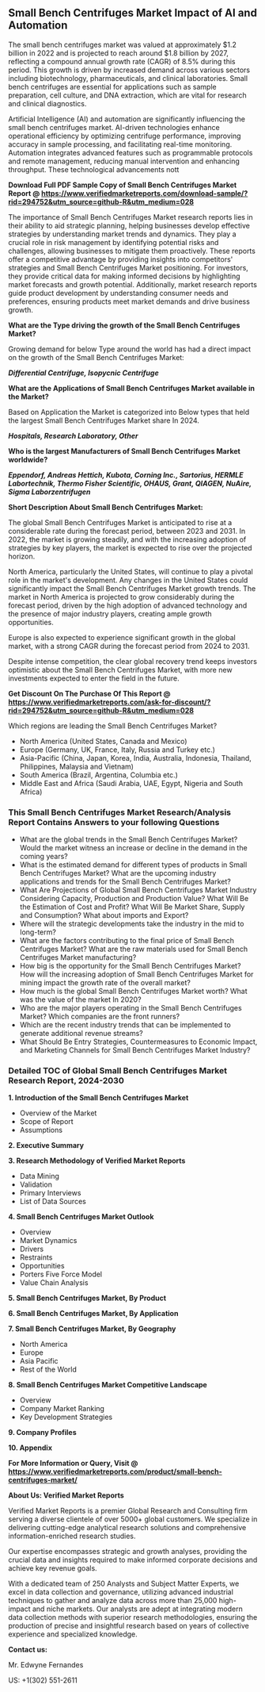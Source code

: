 <h2>Small Bench Centrifuges Market Impact of AI and Automation</h2><p>The small bench centrifuges market was valued at approximately $1.2 billion in 2022 and is projected to reach around $1.8 billion by 2027, reflecting a compound annual growth rate (CAGR) of 8.5% during this period. This growth is driven by increased demand across various sectors including biotechnology, pharmaceuticals, and clinical laboratories. Small bench centrifuges are essential for applications such as sample preparation, cell culture, and DNA extraction, which are vital for research and clinical diagnostics.</p><p>Artificial Intelligence (AI) and automation are significantly influencing the small bench centrifuges market. AI-driven technologies enhance operational efficiency by optimizing centrifuge performance, improving accuracy in sample processing, and facilitating real-time monitoring. Automation integrates advanced features such as programmable protocols and remote management, reducing manual intervention and enhancing throughput. These technological advancements nott</p><p id="" class=""><strong>Download Full PDF Sample Copy of Small Bench Centrifuges Market Report @ <a href="https://www.verifiedmarketreports.com/download-sample/?rid=294752&utm_source=github-R&utm_medium=028" target="_blank">https://www.verifiedmarketreports.com/download-sample/?rid=294752&utm_source=github-R&utm_medium=028</a></strong></p><p>The importance of&nbsp;Small Bench Centrifuges Market research reports lies in their ability to aid strategic planning, helping businesses develop effective strategies by understanding market trends and dynamics. They play a crucial role in risk management by identifying potential risks and challenges, allowing businesses to mitigate them proactively. These reports offer a competitive advantage by providing insights into competitors' strategies and Small Bench Centrifuges Market positioning. For investors, they provide critical data for making informed decisions by highlighting market forecasts and growth potential. Additionally, market research reports guide product development by understanding consumer needs and preferences, ensuring products meet market demands and drive business growth.</p><p><strong>What are the&nbsp;Type driving the growth of the Small Bench Centrifuges Market?</strong></p><p id="" class="">Growing demand for below Type around the world has had a direct impact on the growth of the Small Bench Centrifuges Market:</p><em><strong>Differential Centrifuge, Isopycnic Centrifuge</strong></em></p><strong>What are the&nbsp;Applications&nbsp;of Small Bench Centrifuges Market available in the Market?</strong></p><p id="" class="">Based on Application the Market is categorized into Below types that held the largest Small Bench Centrifuges Market share In 2024.</p><em><strong>Hospitals, Research Laboratory, Other</strong></em></p><strong>Who is the largest Manufacturers of Small Bench Centrifuges Market worldwide?</strong></p><p><em><strong>Eppendorf, Andreas Hettich, Kubota, Corning Inc., Sartorius, HERMLE Labortechnik, Thermo Fisher Scientific, OHAUS, Grant, QIAGEN, NuAire, Sigma Laborzentrifugen</strong></em></p><p id="" class=""><strong>Short Description About Small Bench Centrifuges Market:</strong></p><p>The global Small Bench Centrifuges Market is anticipated to rise at a considerable rate during the forecast period, between 2023 and 2031. In 2022, the market is growing steadily, and with the increasing adoption of strategies by key players, the market is expected to rise over the projected horizon.</p><p>North America, particularly the United States, will continue to play a pivotal role in the market's development. Any changes in the United States could significantly impact the Small Bench Centrifuges Market growth trends. The market in North America is projected to grow considerably during the forecast period, driven by the high adoption of advanced technology and the presence of major industry players, creating ample growth opportunities.</p><p>Europe is also expected to experience significant growth in the global market, with a strong CAGR during the forecast period from 2024 to 2031.</p><p>Despite intense competition, the clear global recovery trend keeps investors optimistic about the Small Bench Centrifuges Market, with more new investments expected to enter the field in the future.</p><p id="" class=""><strong>Get Discount On The Purchase Of This Report @ <a href="https://www.verifiedmarketreports.com/ask-for-discount/?rid=294752&utm_source=github-R&utm_medium=028" target="_blank">https://www.verifiedmarketreports.com/ask-for-discount/?rid=294752&utm_source=github-R&utm_medium=028</a></strong></p>Which regions are leading the Small Bench Centrifuges Market?</p><ul><li>North America (United States, Canada and Mexico)</li><li>Europe (Germany, UK, France, Italy, Russia and Turkey etc.)</li><li>Asia-Pacific (China, Japan, Korea, India, Australia, Indonesia, Thailand, Philippines, Malaysia and Vietnam)</li><li>South America (Brazil, Argentina, Columbia etc.)</li><li>Middle East and Africa (Saudi Arabia, UAE, Egypt, Nigeria and South Africa)</li></ul><h3 id="" class="">This Small Bench Centrifuges Market Research/Analysis Report Contains Answers to your following Questions</h3><ul><li>What are the global trends in the Small Bench Centrifuges Market? Would the market witness an increase or decline in the demand in the coming years?</li><li>What is the estimated demand for different types of products in Small Bench Centrifuges Market? What are the upcoming industry applications and trends for the Small Bench Centrifuges Market?</li><li>What Are Projections of Global Small Bench Centrifuges Market Industry Considering Capacity, Production and Production Value? What Will Be the Estimation of Cost and Profit? What Will Be Market Share, Supply and Consumption? What about imports and Export?</li><li>Where will the strategic developments take the industry in the mid to long-term?</li><li>What are the factors contributing to the final price of Small Bench Centrifuges Market? What are the raw materials used for Small Bench Centrifuges Market manufacturing?</li><li>How big is the opportunity for the Small Bench Centrifuges Market? How will the increasing adoption of Small Bench Centrifuges Market for mining impact the growth rate of the overall market?</li><li>How much is the global Small Bench Centrifuges Market worth? What was the value of the market In 2020?</li><li>Who are the major players operating in the Small Bench Centrifuges Market? Which companies are the front runners?</li><li>Which are the recent industry trends that can be implemented to generate additional revenue streams?</li><li>What Should Be Entry Strategies, Countermeasures to Economic Impact, and Marketing Channels for Small Bench Centrifuges Market Industry?</li></ul><h3 id="" class="">Detailed TOC of Global Small Bench Centrifuges Market Research Report, 2024-2030</h3><p id="" class=""><strong>1. Introduction of the Small Bench Centrifuges Market</strong></p><ul><li>Overview of the Market</li><li>Scope of Report</li><li>Assumptions</li></ul><p id="" class=""><strong>2. Executive Summary</strong></p><p id="" class=""><strong>3. Research Methodology of Verified Market Reports</strong></p><ul><li>Data Mining</li><li>Validation</li><li>Primary Interviews</li><li>List of Data Sources</li></ul><p id="" class=""><strong>4. Small Bench Centrifuges Market Outlook</strong></p><ul><li>Overview</li><li>Market Dynamics</li><li>Drivers</li><li>Restraints</li><li>Opportunities</li><li>Porters Five Force Model</li><li>Value Chain Analysis</li></ul><p id="" class=""><strong>5. Small Bench Centrifuges Market, By Product</strong></p><p id="" class=""><strong>6. Small Bench Centrifuges Market, By Application</strong></p><p id="" class=""><strong>7. Small Bench Centrifuges Market, By Geography</strong></p><ul><li>North America</li><li>Europe</li><li>Asia Pacific</li><li>Rest of the World</li></ul><p id="" class=""><strong>8. Small Bench Centrifuges Market Competitive Landscape</strong></p><ul><li>Overview</li><li>Company Market Ranking</li><li>Key Development Strategies</li></ul><p id="" class=""><strong>9. Company Profiles</strong></p><p id="" class=""><strong>10. Appendix</strong></p><p id="" class=""><strong>For More Information or Query, Visit @ <a href="https://www.verifiedmarketreports.com/product/small-bench-centrifuges-market/" target="_blank">https://www.verifiedmarketreports.com/product/small-bench-centrifuges-market/</a></strong></p><p id="" class=""><strong>About Us: Verified Market Reports</strong></p><p id="" class="">Verified Market Reports is a premier Global Research and Consulting firm serving a diverse clientele of over 5000+ global customers. We specialize in delivering cutting-edge analytical research solutions and comprehensive information-enriched research studies.</p><p id="" class="">Our expertise encompasses strategic and growth analyses, providing the crucial data and insights required to make informed corporate decisions and achieve key revenue goals.</p><p id="" class="">With a dedicated team of 250 Analysts and Subject Matter Experts, we excel in data collection and governance, utilizing advanced industrial techniques to gather and analyze data across more than 25,000 high-impact and niche markets. Our analysts are adept at integrating modern data collection methods with superior research methodologies, ensuring the production of precise and insightful research based on years of collective experience and specialized knowledge.</p><p id="" class=""><strong>Contact us:</strong></p><p id="" class="">Mr. Edwyne Fernandes</p><p id="" class="">US: +1(302) 551-2611</p>